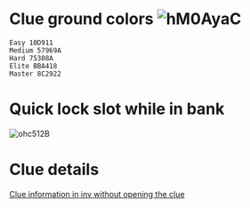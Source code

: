 # Clue ground colors ![hM0AyaC](https://github.com/user-attachments/assets/96035e35-4ab5-4bcc-a533-44850a9edcaf)
    Easy 10D911
    Medium 57969A
    Hard 75308A
    Elite BBA418
    Master 8C2922
# Quick lock slot while in bank
![ohc512B](https://github.com/user-attachments/assets/481d873c-2147-4c9a-85f9-31b31bcbde8e)
# Clue details
[Clue information in inv without opening the clue](https://thelope.github.io/clue-tags/details/)
